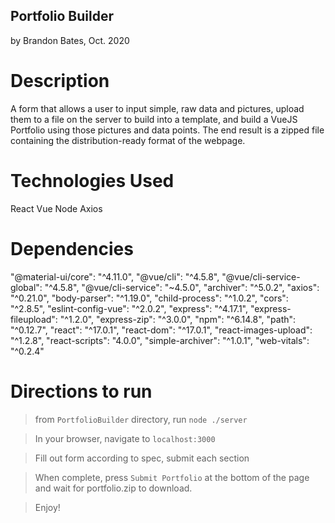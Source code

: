 ## Portfolio Builder ##
by Brandon Bates, Oct. 2020

# Description #
A form that allows a user to input simple, raw data and pictures, upload them to a file on the server to build into a template, and build a VueJS Portfolio using those pictures and data points. The end result is a zipped file containing the distribution-ready format of the webpage.

# Technologies Used #
React
Vue
Node
Axios

# Dependencies #

"@material-ui/core": "^4.11.0",
"@vue/cli": "^4.5.8",
"@vue/cli-service-global": "^4.5.8",
"@vue/cli-service": "~4.5.0",
"archiver": "^5.0.2",
"axios": "^0.21.0",
"body-parser": "^1.19.0",
"child-process": "^1.0.2",
"cors": "^2.8.5",
"eslint-config-vue": "^2.0.2",
"express": "^4.17.1",
"express-fileupload": "^1.2.0",
"express-zip": "^3.0.0",
"npm": "^6.14.8",
"path": "^0.12.7",
"react": "^17.0.1",
"react-dom": "^17.0.1",
"react-images-upload": "^1.2.8",
"react-scripts": "4.0.0",
"simple-archiver": "^1.0.1",
"web-vitals": "^0.2.4"

# Directions to run #

> from `PortfolioBuilder` directory, run `node ./server`

> In your browser, navigate to `localhost:3000`

> Fill out form according to spec, submit each section

> When complete, press `Submit Portfolio` at the bottom of the page and wait for portfolio.zip to download.

> Enjoy!
